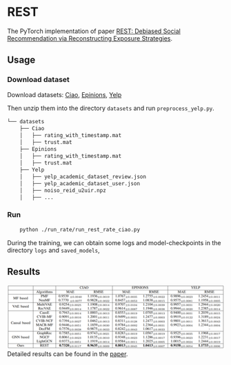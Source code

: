 # REST

The PyTorch implementation of paper [REST: Debiased Social Recommendation via Reconstructing Exposure Strategies](xxx).

## Usage

### Download dataset

Download datasets: 
[Ciao](http://www.cse.msu.edu/~tangjili/datasetcode/ciao.zip), 
[Epinions](http://www.cse.msu.edu/~tangjili/datasetcode/epinions.zip), 
[Yelp](https://www.yelp.com/dataset/download)

Then unzip them into the directory `datasets` and run `preprocess_yelp.py`. 

```
└── datasets
    ├── Ciao
    │   ├── rating_with_timestamp.mat
    │   ├── trust.mat
    ├── Epinions
    │   ├── rating_with_timestamp.mat
    │   ├── trust.mat
    ├── Yelp
    │   ├── yelp_academic_dataset_review.json
    │   ├── yelp_academic_dataset_user.json
    │   ├── noiso_reid_u2uir.npz
    │   ├── ...
```

### Run

```bash
    python ./run_rate/run_rest_rate_ciao.py
```
During the training, we can obtain some logs and model-checkpoints in the directory `logs` and `saved_models`,

## Results
![image](exp.png)
Detailed results can be found in the [paper](xxx).

